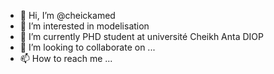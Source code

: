 - 👋 Hi, I’m @cheickamed
- 👀 I’m interested in modelisation
- 🌱 I’m currently PHD student at université Cheikh Anta DIOP
- 💞️ I’m looking to collaborate on ...
- 📫 How to reach me ...

<!---
cheickamed/cheickamed is a ✨ special ✨ repository because its `README.md` (this file) appears on your GitHub profile.
You can click the Preview link to take a look at your changes.
--->
